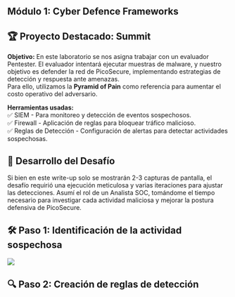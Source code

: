 ## Módulo 1: Cyber Defence Frameworks  
## 🏆 Proyecto Destacado: Summit

**Objetivo:** En este laboratorio se nos asigna trabajar con un evaluador Pentester. El evaluador intentará ejecutar muestras de malware, y nuestro objetivo es defender la red de PicoSecure, implementando estrategias de detección y respuesta ante amenazas.  
Para ello, utilizamos la **Pyramid of Pain** como referencia para aumentar el costo operativo del adversario.
  
**Herramientas usadas:**  
✅ SIEM - Para monitoreo y detección de eventos sospechosos.  
✅ Firewall - Aplicación de reglas para bloquear tráfico malicioso.  
✅ Reglas de Detección - Configuración de alertas para detectar actividades sospechosas.  

##
## 📌 Desarrollo del Desafío
Si bien en este write-up solo se mostrarán 2-3 capturas de pantalla, el desafío requirió una ejecución meticulosa y varias iteraciones para ajustar las detecciones. Asumí el rol de un Analista SOC, tomándome el tiempo necesario para investigar cada actividad maliciosa y mejorar la postura defensiva de PicoSecure.


## 🛠 Paso 1: Identificación de la actividad sospechosa ##
![](https://raw.githubusercontent.com/JoshKxng/SOC-Level-1-THM/main/imagenes/1.png)


## 🔍 Paso 2: Creación de reglas de detección 

